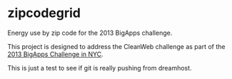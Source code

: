 zipcodegrid
===========

Energy use by zip code for the 2013 BigApps challenge.

This project is designed to address the CleanWeb challenge as part of the [2013 BigApps Challenge in NYC](http://nycbigapps.com/).

This is just a test to see if git is really pushing from dreamhost.